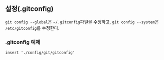 ## 설정(.gitconfig)

`git config --global`은 `~/.gitconfig`파일을 수정하고, 
`git config --system`은 `/etc/gitconfig`를 수정한다.


### .gitconfig 예제

```.gitconfig
insert './config/git/gitconfig'
```
